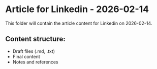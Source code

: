 # Article for Linkedin - 2026-02-14

This folder will contain the article content for Linkedin on 2026-02-14.

## Content structure:
- Draft files (.md, .txt)
- Final content
- Notes and references
